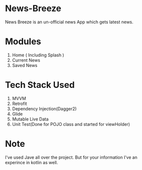 # News-Breeze
 News Breeze is an un-official news App which gets latest news.

# Modules 
1. Home ( Including Splash )
2. Current News 
3. Saved News

# Tech Stack Used

1. MVVM
2. Retrofit
3. Dependency Injection(Dagger2)
4. Glide
5. Mutable Live Data
6. Unit Test(Done for POJO class and started for viewHolder)

# Note
  I've used Jave all over the project. But for your information I've an experince in kotlin as well.
